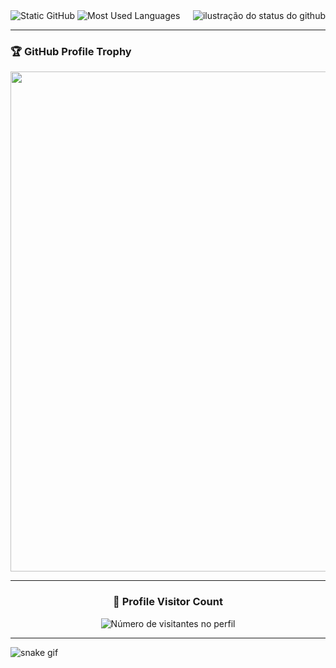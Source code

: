 <img align='right' src="https://github-readme-stats.vercel.app/api?username=imLuaraICR&show_icons=true&title_color=783c00&text_color=af552e&icon_color=783c00&bg_color=f8efd4&cache_seconds=2300" alt="ilustração do status do github">
  <img src="https://img.shields.io/static/v1?label=Overview&message=Luara&color=f8efd4&style=for-the-badge&logo=GitHub&theme=transparent" alt="Static GitHub">
  <img src="https://github-readme-stats.vercel.app/api/top-langs/?username=imLuaraICR&layout=compact" alt="Most Used Languages"/>


--- 

### 🏆 GitHub Profile Trophy

<p align="center">
  <a
    href="https://github.com/ryo-ma/github-profile-trophy"
    title="repositório de troféus"
  >
    <img
      width="800"
      src="https://github-profile-trophy.vercel.app/?username=imLuaraICR&column=8&theme=darkhub&no-frame=true&no-bg=true"
    />
  </a>
</p>

---

<div align="center">
  <h3><b>📍 Profile Visitor Count</b></h3>
</div>

<p align="center">
  <img
    src="https://profile-counter.glitch.me/imLuaraICR/count.svg"
    alt="Número de visitantes no perfil"
  />
</p>

---

![snake gif](https://github.com/imLuaraICR/imLuaraICR/blob/output/github-contribution-grid-snake.gif)

